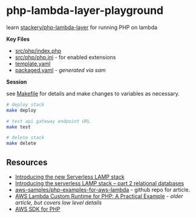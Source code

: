 # php-lambda-layer-playground

learn [stackery/php-lambda-layer](https://github.com/stackery/php-lambda-layer) for running PHP on lambda

**Key Files**

* [src/php/index.php](src/php/index.php)
* [src/php/php.ini](src/php/php.ini) - for enabled extensions
* [template.yaml](template.yaml)
* [packaged.yaml](packaged.yaml) - *generated via sam*

**Session**

see [Makefile](Makefile) for details and make changes to variables as necessary.

```sh
# deploy stack
make deploy

# test api gateway endpoint URL
make test

# delete stack
make delete

```

## Resources

* [Introducing the new Serverless LAMP stack](https://aws.amazon.com/blogs/compute/introducing-the-new-serverless-lamp-stack/)
* [Introducing the serverless LAMP stack – part 2 relational databases](https://aws.amazon.com/blogs/compute/introducing-the-serverless-lamp-stack-part-2-relational-databases/)
* [aws-samples/php-examples-for-aws-lambda](https://github.com/aws-samples/php-examples-for-aws-lambda) - github repo for article.
* [AWS Lambda Custom Runtime for PHP: A Practical Example](https://aws.amazon.com/blogs/apn/aws-lambda-custom-runtime-for-php-a-practical-example/) - *older article, but covers low level details*
* [AWS SDK for PHP](https://aws.amazon.com/sdk-for-php/)